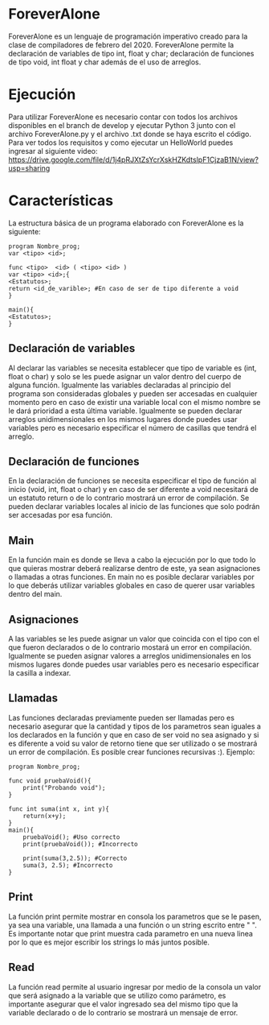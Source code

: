 # ForeverAlone
ForeverAlone es un lenguaje de programación imperativo creado para la clase de compiladores de febrero del 2020. ForeverAlone permite la declaración de variables de tipo int, float y char; declaración de funciones de tipo void, int float y char además de el uso de arreglos.


# Ejecución

Para utilizar ForeverAlone es necesario contar con todos los archivos disponibles en el branch de develop y ejecutar Python 3 junto con el archivo ForeverAlone.py y el archivo .txt donde se haya escrito el código. Para ver todos los requisitos y como ejecutar un HelloWorld puedes ingresar al siguiente video: https://drive.google.com/file/d/1j4pRJXtZsYcrXskHZKdtslpF1CjzaB1N/view?usp=sharing

# Características
La estructura básica de un programa elaborado con ForeverAlone es la siguiente:
```
program Nombre_prog;
var <tipo> <id>;

func <tipo>  <id> ( <tipo> <id> )
var <tipo> <id>;{
<Estatutos>;
return <id_de_varible>; #En caso de ser de tipo diferente a void
}

main(){
<Estatutos>;
}
```
## Declaración de variables

Al declarar las variables se necesita establecer que tipo de variable es (int, float o char) y solo se les puede asignar un valor dentro del cuerpo de alguna función. Igualmente las variables declaradas al principio del programa son consideradas globales y pueden ser accesadas en cualquier momento pero en caso de existir una variable local con el mismo nombre se le dará prioridad a esta última variable. Igualmente se pueden declarar arreglos unidimensionales en los mismos lugares donde puedes usar variables pero es necesario especificar el número de casillas que tendrá el arreglo.

## Declaración de funciones

En la declaración de funciones se necesita especificar el tipo de función al inicio (void, int, float o char) y en caso de ser diferente a void necesitará de un estatuto return o de lo contrario mostrará un error de compilación. Se pueden declarar variables locales al inicio de las funciones que solo podrán ser accesadas por esa función.

## Main

En la función main es donde se lleva a cabo la ejecución por lo que todo lo que quieras mostrar deberá realizarse dentro de este, ya sean asignaciones o llamadas a otras funciones. En main no es posible declarar variables por lo que deberás utilizar variables globales en caso de querer usar variables dentro del main.

## Asignaciones
A las variables se les puede asignar un valor que coincida con el tipo con el que fueron declarados o de lo contrario mostará un error en compilación.  Igualmente se pueden asignar valores a arreglos unidimensionales en los mismos lugares donde puedes usar variables pero es necesario especificar la casilla a indexar.

## Llamadas

Las funciones declaradas previamente pueden ser llamadas pero es necesario asegurar que la cantidad y tipos de los parametros sean iguales a los declarados en la función y que en caso de ser void no sea asignado y si es diferente a void su valor de retorno tiene que ser utilizado o se mostrará un error de compilación. Es posible crear funciones recursivas :). Ejemplo:
```
program Nombre_prog;

func void pruebaVoid(){
	print("Probando void");
}

func int suma(int x, int y){
	return(x+y);
}
main(){
	pruebaVoid(); #Uso correcto
	print(pruebaVoid()); #Incorrecto

	print(suma(3,2.5)); #Correcto
	suma(3, 2.5); #Incorrecto
}
```


## Print

La función print permite mostrar en consola los parametros que se le pasen, ya sea una variable, una llamada a una función o un string escrito entre " ". Es importante notar que print muestra cada parametro en una nueva linea por lo que es mejor escribir los strings lo más juntos posible.

## Read

La función read permite al usuario ingresar por medio de la consola un valor que será asignado a la variable que se utilizo como parámetro, es importante asegurar que el valor ingresado sea del mismo tipo que la variable declarado o de lo contrario se mostrará un mensaje de error.